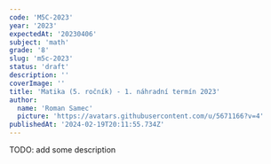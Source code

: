 ```yaml
---
code: 'M5C-2023'
year: '2023'
expectedAt: '20230406'
subject: 'math'
grade: '8'
slug: 'm5c-2023'
status: 'draft'
description: ''
coverImage: ''
title: 'Matika (5. ročník) - 1. náhradní termín 2023'
author:
  name: 'Roman Samec'
  picture: 'https://avatars.githubusercontent.com/u/5671166?v=4'
publishedAt: '2024-02-19T20:11:55.734Z'
---
```


TODO: add some description